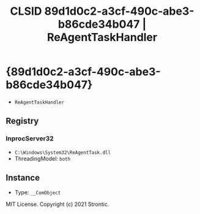﻿---
title: "CLSID 89d1d0c2-a3cf-490c-abe3-b86cde34b047 | ReAgentTaskHandler"
excerpt: What is COM-Object CLSID 89d1d0c2-a3cf-490c-abe3-b86cde34b047?
---

# {89d1d0c2-a3cf-490c-abe3-b86cde34b047}

* `ReAgentTaskHandler`

## Registry


### InprocServer32

* `C:\Windows\System32\ReAgentTask.dll`
* ThreadingModel: `both`

## Instance

* Type: `__ComObject`

MIT License. Copyright (c) 2021 Strontic.



